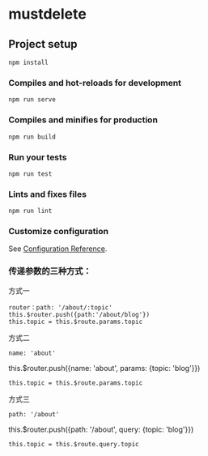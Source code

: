 # mustdelete

## Project setup
```
npm install
```

### Compiles and hot-reloads for development
```
npm run serve
```

### Compiles and minifies for production
```
npm run build
```

### Run your tests
```
npm run test
```

### Lints and fixes files
```
npm run lint
```

### Customize configuration
See [Configuration Reference](https://cli.vuejs.org/config/).

### 传递参数的三种方式：
方式一
```
router：path: '/about/:topic'
this.$router.push({path:'/about/blog'})
this.topic = this.$route.params.topic
```

方式二
```
name: 'about'
```
this.$router.push({name: 'about', params: {topic: 'blog'}})
```
this.topic = this.$route.params.topic
```

方式三
```
path: '/about'
```
this.$router.push({path: '/about', query: {topic: 'blog'}})
```
this.topic = this.$route.query.topic
```
